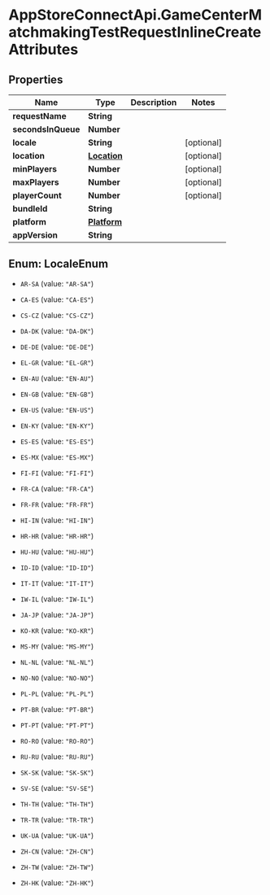 # AppStoreConnectApi.GameCenterMatchmakingTestRequestInlineCreateAttributes

## Properties

Name | Type | Description | Notes
------------ | ------------- | ------------- | -------------
**requestName** | **String** |  | 
**secondsInQueue** | **Number** |  | 
**locale** | **String** |  | [optional] 
**location** | [**Location**](Location.md) |  | [optional] 
**minPlayers** | **Number** |  | [optional] 
**maxPlayers** | **Number** |  | [optional] 
**playerCount** | **Number** |  | [optional] 
**bundleId** | **String** |  | 
**platform** | [**Platform**](Platform.md) |  | 
**appVersion** | **String** |  | 



## Enum: LocaleEnum


* `AR-SA` (value: `"AR-SA"`)

* `CA-ES` (value: `"CA-ES"`)

* `CS-CZ` (value: `"CS-CZ"`)

* `DA-DK` (value: `"DA-DK"`)

* `DE-DE` (value: `"DE-DE"`)

* `EL-GR` (value: `"EL-GR"`)

* `EN-AU` (value: `"EN-AU"`)

* `EN-GB` (value: `"EN-GB"`)

* `EN-US` (value: `"EN-US"`)

* `EN-KY` (value: `"EN-KY"`)

* `ES-ES` (value: `"ES-ES"`)

* `ES-MX` (value: `"ES-MX"`)

* `FI-FI` (value: `"FI-FI"`)

* `FR-CA` (value: `"FR-CA"`)

* `FR-FR` (value: `"FR-FR"`)

* `HI-IN` (value: `"HI-IN"`)

* `HR-HR` (value: `"HR-HR"`)

* `HU-HU` (value: `"HU-HU"`)

* `ID-ID` (value: `"ID-ID"`)

* `IT-IT` (value: `"IT-IT"`)

* `IW-IL` (value: `"IW-IL"`)

* `JA-JP` (value: `"JA-JP"`)

* `KO-KR` (value: `"KO-KR"`)

* `MS-MY` (value: `"MS-MY"`)

* `NL-NL` (value: `"NL-NL"`)

* `NO-NO` (value: `"NO-NO"`)

* `PL-PL` (value: `"PL-PL"`)

* `PT-BR` (value: `"PT-BR"`)

* `PT-PT` (value: `"PT-PT"`)

* `RO-RO` (value: `"RO-RO"`)

* `RU-RU` (value: `"RU-RU"`)

* `SK-SK` (value: `"SK-SK"`)

* `SV-SE` (value: `"SV-SE"`)

* `TH-TH` (value: `"TH-TH"`)

* `TR-TR` (value: `"TR-TR"`)

* `UK-UA` (value: `"UK-UA"`)

* `ZH-CN` (value: `"ZH-CN"`)

* `ZH-TW` (value: `"ZH-TW"`)

* `ZH-HK` (value: `"ZH-HK"`)




